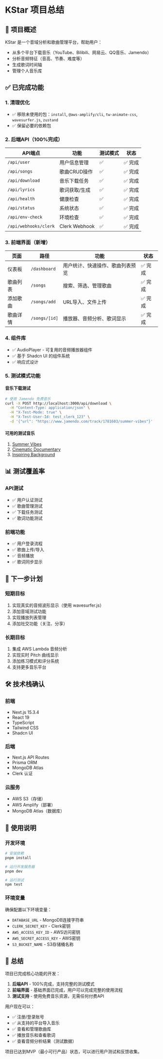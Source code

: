 # KStar 项目总结

## 🎯 项目概述

KStar 是一个音域分析和歌曲管理平台，帮助用户：
- 从多个平台下载音乐（YouTube、Bilibili、网易云、QQ音乐、Jamendo）
- 分析音频特征（音高、节奏、难度等）
- 生成歌词时间轴
- 管理个人音乐库

## ✅ 已完成功能

### 1. 清理优化
- ✅ 移除未使用的包：`install`, `@aws-amplify/cli`, `tw-animate-css`, `wavesurfer.js`, `zustand`
- ✅ 保留必要的依赖包

### 2. 后端API（100%完成）

| API端点 | 功能 | 测试模式 | 状态 |
|---------|------|----------|------|
| `/api/user` | 用户信息管理 | ✅ | ✅ 完成 |
| `/api/songs` | 歌曲CRUD操作 | ✅ | ✅ 完成 |
| `/api/download` | 音乐下载任务 | ✅ | ✅ 完成 |
| `/api/lyrics` | 歌词获取/生成 | ✅ | ✅ 完成 |
| `/api/health` | 健康检查 | ✅ | ✅ 完成 |
| `/api/status` | 系统状态 | ✅ | ✅ 完成 |
| `/api/env-check` | 环境检查 | ✅ | ✅ 完成 |
| `/api/webhooks/clerk` | Clerk Webhook | ✅ | ✅ 完成 |

### 3. 前端界面（新增）

| 页面 | 路径 | 功能 | 状态 |
|------|------|------|------|
| 仪表板 | `/dashboard` | 用户统计、快速操作、歌曲列表预览 | ✅ 完成 |
| 歌曲列表 | `/songs` | 搜索、筛选、管理歌曲 | ✅ 完成 |
| 添加歌曲 | `/songs/add` | URL导入、文件上传 | ✅ 完成 |
| 歌曲详情 | `/songs/[id]` | 播放器、音频分析、歌词显示 | ✅ 完成 |

### 4. 组件库

- ✅ AudioPlayer - 可复用的音频播放器组件
- ✅ 基于 Shadcn UI 的组件系统
- ✅ 响应式设计

### 5. 测试模式功能

#### 音乐下载测试
```bash
# 使用 Jamendo 免费音乐
curl -X POST http://localhost:3000/api/download \
  -H "Content-Type: application/json" \
  -H "X-Test-Mode: true" \
  -H "X-Test-User-Id: test_clerk_123" \
  -d '{"url": "https://www.jamendo.com/track/1781603/summer-vibes"}'
```

#### 可用的测试音乐
1. [Summer Vibes](https://www.jamendo.com/track/1781603/summer-vibes)
2. [Cinematic Documentary](https://www.jamendo.com/track/1972914/cinematic-documentary)  
3. [Inspiring Background](https://www.jamendo.com/track/1884133/inspiring-cinematic-background)

## 📊 测试覆盖率

### API测试
- ✅ 用户认证测试
- ✅ 歌曲管理测试
- ✅ 下载任务测试
- ✅ 歌词功能测试

### 前端功能
- ✅ 用户登录流程
- ✅ 歌曲上传/导入
- ✅ 音频播放
- ✅ 歌词同步显示

## 🚀 下一步计划

### 短期目标
1. 实现真实的音频波形显示（使用 wavesurfer.js）
2. 添加音域测试功能
3. 实现播放列表管理
4. 添加社交功能（关注、分享）

### 长期目标
1. 集成 AWS Lambda 音频分析
2. 实现实时 Pitch 曲线显示
3. 添加练习模式和评分系统
4. 支持更多音乐平台

## 🛠 技术栈确认

### 前端
- Next.js 15.3.4
- React 19
- TypeScript
- Tailwind CSS
- Shadcn UI

### 后端
- Next.js API Routes
- Prisma ORM
- MongoDB Atlas
- Clerk 认证

### 云服务
- AWS S3（存储）
- AWS Amplify（部署）
- MongoDB Atlas（数据库）

## 📝 使用说明

### 开发环境
```bash
# 安装依赖
pnpm install

# 运行开发服务器
pnpm dev

# 运行测试
npm test
```

### 环境变量
确保配置以下环境变量：
- `DATABASE_URL` - MongoDB连接字符串
- `CLERK_SECRET_KEY` - Clerk密钥
- `AWS_ACCESS_KEY_ID` - AWS访问密钥
- `AWS_SECRET_ACCESS_KEY` - AWS密钥
- `S3_BUCKET_NAME` - S3存储桶名称

## 🎉 总结

项目已完成核心功能的开发：
1. **后端API** - 100%完成，支持完整的测试模式
2. **前端界面** - 基础界面已完成，用户可以完成完整的使用流程
3. **测试支持** - 使用免费音乐资源，无需任何付费API

用户现在可以：
- ✅ 注册/登录账号
- ✅ 从支持的平台导入音乐
- ✅ 查看和管理歌曲库
- ✅ 播放音乐和查看歌词
- ✅ 查看音频分析结果（测试数据）

项目已达到MVP（最小可行产品）状态，可以进行用户测试和反馈收集。 